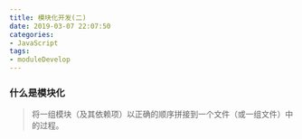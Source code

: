 ```yaml
---
title: 模块化开发(二)
date: 2019-03-07 22:07:50
categories:
- JavaScript
tags:
- moduleDevelop
---
```


### 什么是模块化
> 将一组模块（及其依赖项）以正确的顺序拼接到一个文件（或一组文件）中的过程。